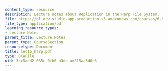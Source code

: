 ```yaml
---
content_type: resource
description: Lecture notes about Replication in the Harp File System.
file: https://ol-ocw-studio-app-production.s3.amazonaws.com/courses/6-824-distributed-computer-systems-engineering-spring-2006/3cc5add2035c0fb6a3dead815aa5d0c6_lec16_harp.pdf
file_type: application/pdf
learning_resource_types:
- Lecture Notes
parent_title: Lecture Notes
parent_type: CourseSection
resourcetype: Document
title: lec16_harp.pdf
type: OCWFile
uid: 3cc5add2-035c-0fb6-a3de-ad815aa5d0c6
---
```

